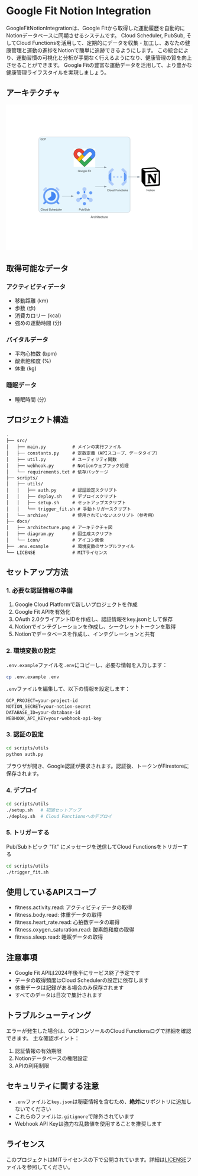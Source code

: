 # Google Fit Notion Integration

GoogleFitNotionIntegrationは、Google Fitから取得した運動履歴を自動的にNotionデータベースに同期させるシステムです。
Cloud Scheduler, PubSub, そしてCloud Functionsを活用して、定期的にデータを収集・加工し、あなたの健康管理と運動の進捗をNotionで簡単に追跡できるようにします。
この統合により、運動習慣の可視化と分析が手間なく行えるようになり、健康管理の質を向上させることができます。
Google Fitの豊富な運動データを活用して、より豊かな健康管理ライフスタイルを実現しましょう。

## アーキテクチャ
![GoogleFitNotionIntegration Architecture](./docs/architecture.png)

## 取得可能なデータ

### アクティビティデータ
- 移動距離 (km)
- 歩数 (歩)
- 消費カロリー (kcal)
- 強めの運動時間 (分)

### バイタルデータ
- 平均心拍数 (bpm)
- 酸素飽和度 (%)
- 体重 (kg)

### 睡眠データ
- 睡眠時間 (分)

## プロジェクト構造
```
.
├── src/
│   ├── main.py          # メインの実行ファイル
│   ├── constants.py     # 定数定義（APIスコープ、データタイプ）
│   ├── util.py          # ユーティリティ関数
│   ├── webhook.py       # Notionウェブフック処理
│   └── requirements.txt # 依存パッケージ
├── scripts/
│   ├── utils/
│   │   ├── auth.py      # 認証設定スクリプト
│   │   ├── deploy.sh    # デプロイスクリプト
│   │   ├── setup.sh     # セットアップスクリプト
│   │   └── trigger_fit.sh # 手動トリガースクリプト
│   └── archive/         # 使用されていないスクリプト（参考用）
├── docs/
│   ├── architecture.png # アーキテクチャ図
│   ├── diagram.py       # 図生成スクリプト
│   └── icon/            # アイコン画像
├── .env.example         # 環境変数のサンプルファイル
└── LICENSE              # MITライセンス
```

## セットアップ方法

### 1. 必要な認証情報の準備
1. Google Cloud Platformで新しいプロジェクトを作成
2. Google Fit APIを有効化
3. OAuth 2.0クライアントIDを作成し、認証情報をkey.jsonとして保存
4. Notionでインテグレーションを作成し、シークレットトークンを取得
5. Notionでデータベースを作成し、インテグレーションと共有

### 2. 環境変数の設定
`.env.example`ファイルを`.env`にコピーし、必要な情報を入力します：
```bash
cp .env.example .env
```

`.env`ファイルを編集して、以下の情報を設定します：
```
GCP_PROJECT=your-project-id
NOTION_SECRET=your-notion-secret
DATABASE_ID=your-database-id
WEBHOOK_API_KEY=your-webhook-api-key
```

### 3. 認証の設定
```bash
cd scripts/utils
python auth.py
```
ブラウザが開き、Google認証が要求されます。認証後、トークンがFirestoreに保存されます。

### 4. デプロイ
```bash
cd scripts/utils
./setup.sh   # 初回セットアップ
./deploy.sh  # Cloud Functionsへのデプロイ
```

### 5. トリガーする
Pub/Subトピック "fit" にメッセージを送信してCloud Functionsをトリガーする
```bash
cd scripts/utils
./trigger_fit.sh
```

## 使用しているAPIスコープ
- fitness.activity.read: アクティビティデータの取得
- fitness.body.read: 体重データの取得
- fitness.heart_rate.read: 心拍数データの取得
- fitness.oxygen_saturation.read: 酸素飽和度の取得
- fitness.sleep.read: 睡眠データの取得

## 注意事項
- Google Fit APIは2024年後半にサービス終了予定です
- データの取得頻度はCloud Schedulerの設定に依存します
- 体重データは記録がある場合のみ保存されます
- すべてのデータは日次で集計されます

## トラブルシューティング
エラーが発生した場合は、GCPコンソールのCloud Functionsログで詳細を確認できます。
主な確認ポイント：
1. 認証情報の有効期限
2. Notionデータベースの権限設定
3. APIの利用制限

## セキュリティに関する注意
- `.env`ファイルと`key.json`は秘密情報を含むため、**絶対に**リポジトリに追加しないでください
- これらのファイルは`.gitignore`で除外されています
- Webhook API Keyは強力な乱数値を使用することを推奨します

## ライセンス
このプロジェクトはMITライセンスの下で公開されています。詳細は[LICENSE](./LICENSE)ファイルを参照してください。

